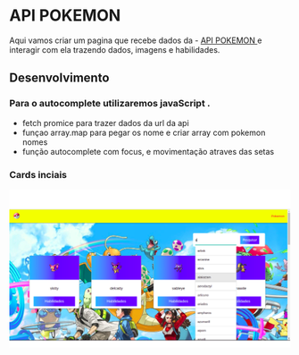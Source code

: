 # API POKEMON

Aqui vamos criar um pagina que recebe dados da - [API POKEMON ](https://pokeapi.co) e interagir com ela trazendo dados, imagens e habilidades.

## Desenvolvimento

### Para o autocomplete utilizaremos javaScript .

* fetch promice para trazer dados da url da api
* funçao array.map para pegar os nome e criar array com pokemon nomes
* função autocomplete com focus, e movimentação atraves das setas

###  Cards inciais

![Autocomplete/card](https://github.com/sandrosa1/api-fatec/blob/main/public/autocomplete.png)